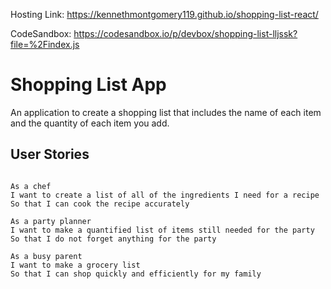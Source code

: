Hosting Link: https://kennethmontgomery119.github.io/shopping-list-react/ 

CodeSandbox: https://codesandbox.io/p/devbox/shopping-list-lljssk?file=%2Findex.js

# Shopping List App

An application to create a shopping list that includes the name of each item and the quantity of each item you add. 

## User Stories 

```

As a chef 
I want to create a list of all of the ingredients I need for a recipe 
So that I can cook the recipe accurately 

As a party planner 
I want to make a quantified list of items still needed for the party
So that I do not forget anything for the party

As a busy parent
I want to make a grocery list
So that I can shop quickly and efficiently for my family

```